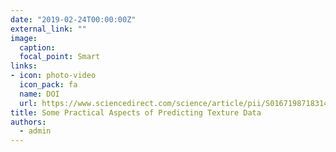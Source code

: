 ```yaml
---
date: "2019-02-24T00:00:00Z"
external_link: ""
image:
  caption: 
  focal_point: Smart
links:
- icon: photo-video
  icon_pack: fa
  name: DOI
  url: https://www.sciencedirect.com/science/article/pii/S0167198718314302
title: Some Practical Aspects of Predicting Texture Data
authors: 
  - admin
---
```

